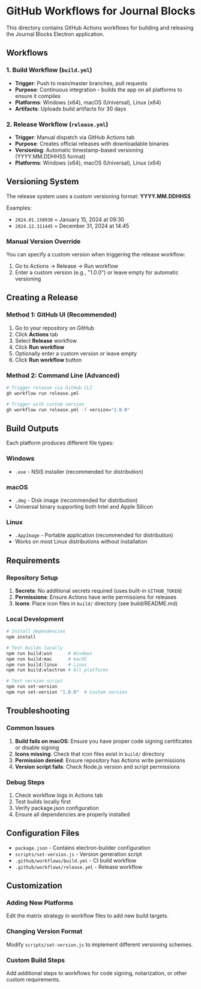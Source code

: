 # GitHub Workflows for Journal Blocks

This directory contains GitHub Actions workflows for building and releasing the Journal Blocks Electron application.

## Workflows

### 1. Build Workflow (`build.yml`)
- **Trigger**: Push to main/master branches, pull requests
- **Purpose**: Continuous integration - builds the app on all platforms to ensure it compiles
- **Platforms**: Windows (x64), macOS (Universal), Linux (x64)
- **Artifacts**: Uploads build artifacts for 30 days

### 2. Release Workflow (`release.yml`)
- **Trigger**: Manual dispatch via GitHub Actions tab
- **Purpose**: Creates official releases with downloadable binaries
- **Versioning**: Automatic timestamp-based versioning (YYYY.MM.DDHHSS format)
- **Platforms**: Windows (x64), macOS (Universal), Linux (x64)

## Versioning System

The release system uses a custom versioning format: **YYYY.MM.DDHHSS**

Examples:
- `2024.01.150930` = January 15, 2024 at 09:30
- `2024.12.311445` = December 31, 2024 at 14:45

### Manual Version Override
You can specify a custom version when triggering the release workflow:
1. Go to Actions → Release → Run workflow
2. Enter a custom version (e.g., "1.0.0") or leave empty for automatic versioning

## Creating a Release

### Method 1: GitHub UI (Recommended)
1. Go to your repository on GitHub
2. Click **Actions** tab
3. Select **Release** workflow
4. Click **Run workflow**
5. Optionally enter a custom version or leave empty
6. Click **Run workflow** button

### Method 2: Command Line (Advanced)
```bash
# Trigger release via GitHub CLI
gh workflow run release.yml

# Trigger with custom version
gh workflow run release.yml -f version="1.0.0"
```

## Build Outputs

Each platform produces different file types:

### Windows
- `.exe` - NSIS installer (recommended for distribution)

### macOS
- `.dmg` - Disk image (recommended for distribution)
- Universal binary supporting both Intel and Apple Silicon

### Linux
- `.AppImage` - Portable application (recommended for distribution)
- Works on most Linux distributions without installation

## Requirements

### Repository Setup
1. **Secrets**: No additional secrets required (uses built-in `GITHUB_TOKEN`)
2. **Permissions**: Ensure Actions have write permissions for releases
3. **Icons**: Place icon files in `build/` directory (see build/README.md)

### Local Development
```bash
# Install dependencies
npm install

# Test builds locally
npm run build:win      # Windows
npm run build:mac      # macOS  
npm run build:linux    # Linux
npm run build:electron # All platforms

# Test version script
npm run set-version
npm run set-version "1.0.0"  # Custom version
```

## Troubleshooting

### Common Issues

1. **Build fails on macOS**: Ensure you have proper code signing certificates or disable signing
2. **Icons missing**: Check that icon files exist in `build/` directory
3. **Permission denied**: Ensure repository has Actions write permissions
4. **Version script fails**: Check Node.js version and script permissions

### Debug Steps

1. Check workflow logs in Actions tab
2. Test builds locally first
3. Verify package.json configuration
4. Ensure all dependencies are properly installed

## Configuration Files

- `package.json` - Contains electron-builder configuration
- `scripts/set-version.js` - Version generation script
- `.github/workflows/build.yml` - CI build workflow
- `.github/workflows/release.yml` - Release workflow

## Customization

### Adding New Platforms
Edit the matrix strategy in workflow files to add new build targets.

### Changing Version Format
Modify `scripts/set-version.js` to implement different versioning schemes.

### Custom Build Steps
Add additional steps to workflows for code signing, notarization, or other custom requirements.

